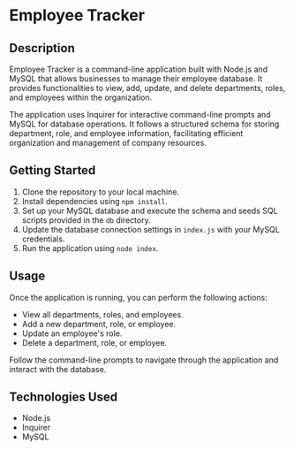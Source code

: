 # Employee Tracker

## Description

Employee Tracker is a command-line application built with Node.js and MySQL that allows businesses to manage their employee database. It provides functionalities to view, add, update, and delete departments, roles, and employees within the organization.

The application uses Inquirer for interactive command-line prompts and MySQL for database operations. It follows a structured schema for storing department, role, and employee information, facilitating efficient organization and management of company resources.

## Getting Started

1. Clone the repository to your local machine.
2. Install dependencies using `npm install`.
3. Set up your MySQL database and execute the schema and seeds SQL scripts provided in the `db` directory.
4. Update the database connection settings in `index.js` with your MySQL credentials.
5. Run the application using `node index`.

## Usage

Once the application is running, you can perform the following actions:

- View all departments, roles, and employees.
- Add a new department, role, or employee.
- Update an employee's role.
- Delete a department, role, or employee.

Follow the command-line prompts to navigate through the application and interact with the database.

## Technologies Used

- Node.js
- Inquirer
- MySQL
